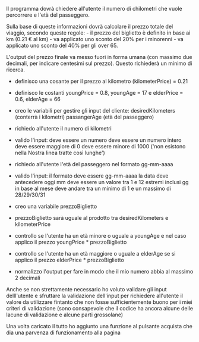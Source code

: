 Il programma dovrà chiedere all'utente il numero di chilometri che vuole percorrere e l'età del passeggero.

Sulla base di queste informazioni dovrà calcolare il prezzo totale del viaggio, secondo queste regole:
    - il prezzo del biglietto è definito in base ai km (0.21 € al km)
    - va applicato uno sconto del 20% per i minorenni
    - va applicato uno sconto del 40% per gli over 65.

L'output del prezzo finale va messo fuori in forma umana (con massimo due decimali, per indicare centesimi sul prezzo).
Questo richiederà un minimo di ricerca.

- definisco una cosante per il prezzo al kilometro (kilometerPrice) = 0.21
- definisco le costanti youngPrice = 0.8, youngAge = 17 e elderPrice = 0.6, elderAge = 66
- creo le variabili per gestire gli input del cliente: 
    desiredKilometers (conterrà i kilometri)
    passangerAge (età del passeggero)

- richiedo all'utente il numero di kilometri
- valido l'input:
    deve essere un numero
    deve essere un numero intero
    deve essere maggiore di 0
    deve essere minore di 1000 ('non esistono nella Nostra linea tratte così lunghe')

- richiedo all'utente l'età del passeggero nel formato gg-mm-aaaa
- valido l'input:
    il formato deve essere gg-mm-aaaa
    la data deve antecedere oggi
    mm deve essere un valore tra 1 e 12 estremi inclusi
    gg in base al mese deve andare tra un minimo di 1 e un massimo di 28/29/30/31

- creo una variabile prezzoBiglietto
- prezzoBiglietto sarà uguale al prodotto tra desiredKilometers e kilometerPrice

- controllo se l'utente ha un età minore o uguale a youngAge e nel caso applico il prezzo youngPrice * prezzoBiglietto

- controllo se l'utente ha un età maggiore o uguale a elderAge se si applico il prezzo elderPrice * prezzoBiglietto

- normalizzo l'output per fare in modo che il mio numero abbia al massimo 2 decimali

Anche se non strettamente necessario ho voluto validare gli input delll'utente e sfruttare la validazione dell'input per richiedere all'utente il valore da utilizzare fintanto che non fosse sufficientemente buono per i miei criteri di validazione (sono consapevole che il codice ha ancora alcune delle lacune di validazione e alcune parti grossolane)

Una volta caricato il tutto ho aggiunto una funzione al pulsante acquista che dia una parvenza di funzionamento alla pagina


